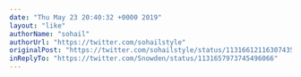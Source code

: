 ```yaml
---
date: "Thu May 23 20:40:32 +0000 2019"
layout: "like"
authorName: "sohail"
authorUrl: "https://twitter.com/sohailstyle"
originalPost: "https://twitter.com/sohailstyle/status/1131661211630743560"
inReplyTo: "https://twitter.com/Snowden/status/1131657973745496066"
---
```

